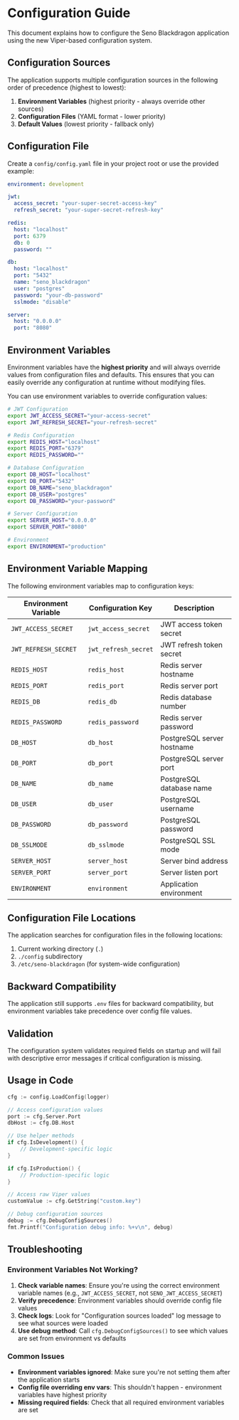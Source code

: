 # Configuration Guide

This document explains how to configure the Seno Blackdragon application using the new Viper-based configuration system.

## Configuration Sources

The application supports multiple configuration sources in the following order of precedence (highest to lowest):

1. **Environment Variables** (highest priority - always override other sources)
2. **Configuration Files** (YAML format - lower priority)
3. **Default Values** (lowest priority - fallback only)

## Configuration File

Create a `config/config.yaml` file in your project root or use the provided example:

```yaml
environment: development

jwt:
  access_secret: "your-super-secret-access-key"
  refresh_secret: "your-super-secret-refresh-key"

redis:
  host: "localhost"
  port: 6379
  db: 0
  password: ""

db:
  host: "localhost"
  port: "5432"
  name: "seno_blackdragon"
  user: "postgres"
  password: "your-db-password"
  sslmode: "disable"

server:
  host: "0.0.0.0"
  port: "8080"
```

## Environment Variables

Environment variables have the **highest priority** and will always override values from configuration files and defaults. This ensures that you can easily override any configuration at runtime without modifying files.

You can use environment variables to override configuration values:

```bash
# JWT Configuration
export JWT_ACCESS_SECRET="your-access-secret"
export JWT_REFRESH_SECRET="your-refresh-secret"

# Redis Configuration
export REDIS_HOST="localhost"
export REDIS_PORT="6379"
export REDIS_PASSWORD=""

# Database Configuration
export DB_HOST="localhost"
export DB_PORT="5432"
export DB_NAME="seno_blackdragon"
export DB_USER="postgres"
export DB_PASSWORD="your-password"

# Server Configuration
export SERVER_HOST="0.0.0.0"
export SERVER_PORT="8080"

# Environment
export ENVIRONMENT="production"
```

## Environment Variable Mapping

The following environment variables map to configuration keys:

| Environment Variable | Configuration Key    | Description                |
| -------------------- | -------------------- | -------------------------- |
| `JWT_ACCESS_SECRET`  | `jwt_access_secret`  | JWT access token secret    |
| `JWT_REFRESH_SECRET` | `jwt_refresh_secret` | JWT refresh token secret   |
| `REDIS_HOST`         | `redis_host`         | Redis server hostname      |
| `REDIS_PORT`         | `redis_port`         | Redis server port          |
| `REDIS_DB`           | `redis_db`           | Redis database number      |
| `REDIS_PASSWORD`     | `redis_password`     | Redis server password      |
| `DB_HOST`            | `db_host`            | PostgreSQL server hostname |
| `DB_PORT`            | `db_port`            | PostgreSQL server port     |
| `DB_NAME`            | `db_name`            | PostgreSQL database name   |
| `DB_USER`            | `db_user`            | PostgreSQL username        |
| `DB_PASSWORD`        | `db_password`        | PostgreSQL password        |
| `DB_SSLMODE`         | `db_sslmode`         | PostgreSQL SSL mode        |
| `SERVER_HOST`        | `server_host`        | Server bind address        |
| `SERVER_PORT`        | `server_port`        | Server listen port         |
| `ENVIRONMENT`        | `environment`        | Application environment    |

## Configuration File Locations

The application searches for configuration files in the following locations:

1. Current working directory (`.`)
2. `./config` subdirectory
3. `/etc/seno-blackdragon` (for system-wide configuration)

## Backward Compatibility

The application still supports `.env` files for backward compatibility, but environment variables take precedence over config file values.

## Validation

The configuration system validates required fields on startup and will fail with descriptive error messages if critical configuration is missing.

## Usage in Code

```go
cfg := config.LoadConfig(logger)

// Access configuration values
port := cfg.Server.Port
dbHost := cfg.DB.Host

// Use helper methods
if cfg.IsDevelopment() {
    // Development-specific logic
}

if cfg.IsProduction() {
    // Production-specific logic
}

// Access raw Viper values
customValue := cfg.GetString("custom.key")

// Debug configuration sources
debug := cfg.DebugConfigSources()
fmt.Printf("Configuration debug info: %+v\n", debug)
```

## Troubleshooting

### Environment Variables Not Working?

1. **Check variable names**: Ensure you're using the correct environment variable names (e.g., `JWT_ACCESS_SECRET`, not `SENO_JWT_ACCESS_SECRET`)
2. **Verify precedence**: Environment variables should override config file values
3. **Check logs**: Look for "Configuration sources loaded" log message to see what sources were loaded
4. **Use debug method**: Call `cfg.DebugConfigSources()` to see which values are set from environment vs defaults

### Common Issues

- **Environment variables ignored**: Make sure you're not setting them after the application starts
- **Config file overriding env vars**: This shouldn't happen - environment variables have highest priority
- **Missing required fields**: Check that all required environment variables are set
